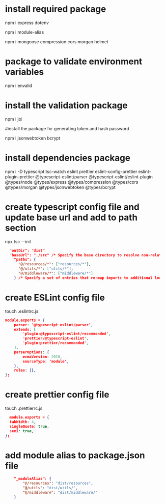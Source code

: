 # install required package

npm i express dotenv

npm i module-alias

npm i mongoose compression cors morgan helmet

# package to validate environment variables

npm i envalid

# install the validation package

npm i joi

#install the package for generating token and hash password

npm i jsonwebtoken bcrypt

# install dependencies package

npm i -D typescript tsc-watch eslint prettier eslint-config-prettier eslint-plugin-prettier @typescript-eslint/parser @typescript-eslint/eslint-plugin @types/node @types/express @types/compression @types/cors @types/morgan @types/jsonwebtoken @types/bcrypt

# create typescript config file and update base url and add to path section

npx tsc --init

```Json
  "outDir": "dist"
  "baseUrl": "./src" /* Specify the base directory to resolve non-relative module names. */,
    "paths": {
      "@/resources/*": ["resources/*"],
      "@/utils/*": ["utils/*"],
      "@/middleware/*": ["middleware/*"]
    } /* Specify a set of entries that re-map imports to additional lookup locations. */,
```

# create ESLint config file

touch .eslintrc.js

```Json
module.exports = {
    parser: '@typescript-eslint/parser',
    extends: [
        'plugin:@typescript-eslint/recommended',
        'prettier/@typescript-eslint',
        'plugin:prettier/recommended',
    ],
    parserOptions: {
        ecmaVersion: 2018,
        sourceType: 'module',
    },
    rules: {},
};

```

# create prettier config file

touch .prettierrc.js

```Json
  module.exports = {
  tabWidth: 4,
  singleQuote: true,
  semi: true,
};

```

# add module alias to package.json file

```json
    "_moduleAlias": {
        "@/resources": "dist/resources",
        "@/utils": "dist/utils/",
        "@/middleware": "dist/middleware/"
    }
```
